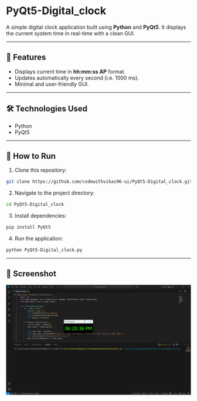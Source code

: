 # PyQt5-Digital_clock
A simple digital clock application built using **Python** and **PyQt5**.
It displays the current system time in real-time with a clean GUI.

---

## 📖 Features
- Displays current time in **hh:mm:ss AP** format.
- Updates automatically every second (i.e. 1000 ms).
- Minimal and user-friendly GUI.


---


## 🛠️ Technologies Used
- Python
- PyQt5


---

## 🚀 How to Run
1. Clone this repository:
```bash
git clone https://github.com/codewithvikas96-ui/PyQt5-Digital_clock.git
```
2. Navigate to the project directory:
```bash
cd PyQt5-Digital_clock
```
3. Install dependencies:
```bash
pip install PyQt5
```
4. Run the application:
```bash
python PyQt5-Digital_clock.py
```

---


## 📸 Screenshot
![Digital Clock Screenshot](https://github.com/codewithvikas96-ui/PyQt5-Digital_clock/blob/ff30673953be07c86d2eb972db60f60655b7ee2a/Screenshot%202025-09-30%20182039.png)



